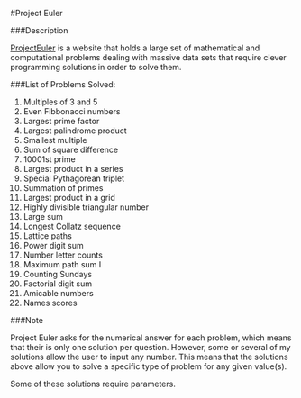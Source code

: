 #Project Euler

###Description

[ProjectEuler](http://www.projecteuler.net) is a website that holds a large set of mathematical and computational problems dealing with massive data sets that require clever programming solutions in order to solve them.

###List of Problems Solved:

1. Multiples of 3 and 5
1. Even Fibbonacci numbers
1. Largest prime factor
1. Largest palindrome product
1. Smallest multiple
1. Sum of square difference
1. 10001st prime
1. Largest product in a series
1. Special Pythagorean triplet
1. Summation of primes
1. Largest product in a grid
1. Highly divisible triangular number
1. Large sum
1. Longest Collatz sequence
1. Lattice paths
1. Power digit sum
1. Number letter counts
1. Maximum path sum I
1. Counting Sundays
1. Factorial digit sum
1. Amicable numbers
1. Names scores


###Note

Project Euler asks for the numerical answer for each problem, which means that their is only one solution per question. However, some or several of my solutions allow the user to input any number. This means that the solutions above allow you to solve a specific type of problem for any given value(s).


Some of these solutions require parameters. 